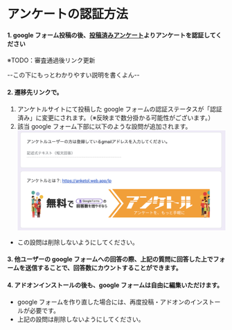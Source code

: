 # アンケートの認証方法

#### 1. google フォーム投稿の後、[投稿済みアンケート](https://anketol.web.app/mypage)よりアンケートを認証してください

※TODO：審査通過後リンク更新

--この下にもっとわかりやすい説明を書くよん--

#### 2. 遷移先リンクで。

1.  アンケトルサイトにて投稿した google フォームの認証ステータスが「認証済み」に変更にされます。（※反映まで数分掛かる可能性がございます。）
2.  該当 google フォーム下部に以下のような設問が追加されます。
    ![画像](../example.png)

- この設問は削除しないようにしてください。

#### 3. 他ユーザーの google フォームへの回答の際、上記の質問に回答した上でフォームを送信することで、回答数にカウントすることができます。

#### 4. アドオンインストールの後も、google フォームは自由に編集いただけます。

- google フォームを作り直した場合には、再度投稿・アドオンのインストールが必要です。
- 上記の設問は削除しないようにしてください。
